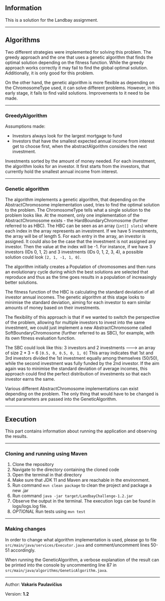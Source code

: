 ## Information

This is a solution for the Landbay assignment.

---

## Algorithms

Two different strategies were implemented for solving this problem. The greedy approach and the one that uses a genetic algorithm
that finds the optimal solution depending on the fitness function. While the greedy approach works correctly it may fail to find the
global optimal solution. Additionally, it is only good for this problem. 

On the other hand, the genetic algorithm is more flexible as depending on the ChromosomeType used, it can solve different problems.
However, in this early stage, it fails to find valid solutions. Improvements to it need to be made.

---

### GreedyAlgorithm

Assumptions made:
- Investors always look for the largest mortgage to fund
- Investors that have the smallest expected annual income from interest get to choose first, when the abstractAlgorithm considers the next investment.

Investments sorted by the amount of money needed. For each investment, the algorithm looks for an investor. It first starts from the investors,
that currently hold the smallest annual income from interest.

 ---

### Genetic algorithm

The algorithm implements a genetic algorithm, that depending on the AbstractChromosome implementation used, tries to find the optimal solution to the problem.
The ChromosomeType tells what a single solution to the problem looks like. At the moment, only one implementation of the AbstractChromosome exists - the HardBoundaryChromosome (further referred to as HBC).
The HBC can be seen as an array (`int[] slots`) where each index in the array represents an investment. If we have 5 investments, the array will be of length 5.
For each entry in the array, an investor is assigned. It could also be the case that the investment is not assigned any investor. Then the value at the index will be -1. 
For instance, if we have 3 investors (IDs 0, 1, 2) and 3 investments (IDs 0, 1, 2, 3, 4), a possible solution could look 
`[2, 1, -1, 1, 0]`.

The algorithm initially creates a Population of chromosomes and then runs an evolutionary cycle during which the best solutions
are selected that reproduce and thus as the time goes results in a population of increasingly better solutions.

The fitness function of the HBC is calculating the standard deviation of all investor annual incomes. The genetic algorithm
at this stage looks to minimise the standard deviation, aiming for each investor to earn similar amounts of money based on their investments.

The flexibility of this approach is that if we wanted to switch the perspective of the problem, allowing for multiple investors to
invest into the same investment, we could just implement a new AbstractChromosome called SoftBoundaryChromosome (further referred to as SBC), for example, with its own fitness evaluation function.

The SBC could look like this: 3 investors and 2 investments ---> an array of size 2 * 3 = 6 `[0.5, 0, 0.5, 0, 1, 0]`
This array indicates that 1st and 3rd investors divided the 1st investment equally among themselves (50/50), while the second
investment was fully funded by the 2nd investor. If the aim again was to minimise the standard deviation of average incomes, this approach
could find the perfect distribution of investments so that each investor earns the same.

Various different AbstractChromosome implementations can exist depending on the problem. The only thing that would have to be changed is what
parameters are passed into the GeneticAlgorithm.

---

## Execution

This part contains information about running the application and observing the results.

---

### Cloning and running using Maven

1. Clone the repository
2. Navigate to the directory containing the cloned code
3. Open the terminal in that directory
4. Make sure that JDK 11 and Maven are reachable in the environment.
5. Run command ```mvn clean package``` to clean the project and package a new .jar
6. Run command ```java -jar target/LandbayChallenge-1.2.jar```
7. Observe the output in the terminal. The execution logs can be found in logs/logs.log file.
8. *OPTIONAL* Run tests using ```mvn test```

---

### Making changes

In order to change what algorithm implementation is used, please go to file `src/main/java/services/Executor.java` and 
comment/uncomment lines 50-51 accordingly.

When running the GeneticAlgorithm, a verbose explanation of the result can be
printed into the console by uncommenting line 87 in `src/main/java/algorithms/GeneticAlgorithm.java`.

---

Author: **Vakaris Paulavičius**

Version: **1.2**